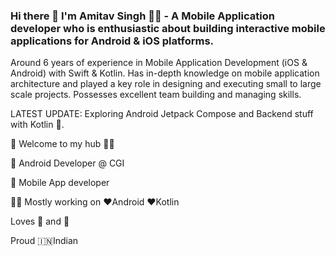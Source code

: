 ### Hi there 👋 I'm Amitav Singh 🙋‍♂️  - A Mobile Application developer who is enthusiastic about building interactive mobile applications for Android & iOS platforms.

Around 6 years of experience in Mobile Application
Development (iOS & Android) with Swift & Kotlin.
Has in-depth knowledge on mobile application
architecture and played a key role in designing and
executing small to large scale projects.
Possesses excellent team building and managing skills.


LATEST UPDATE: Exploring Android Jetpack Compose and Backend stuff with Kotlin 🥽.

🎍 Welcome to my hub 👨‍💻 

💼 Android Developer @ CGI

📱 Mobile App developer

👨‍💻 Mostly working on ❤️Android ❤️Kotlin

Loves 🎵 and 🎹

Proud 🇮🇳Indian



